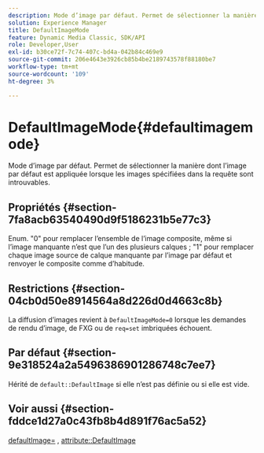 ```yaml
---
description: Mode d’image par défaut. Permet de sélectionner la manière dont l’image par défaut est appliquée lorsque les images spécifiées dans la requête sont introuvables.
solution: Experience Manager
title: DefaultImageMode
feature: Dynamic Media Classic, SDK/API
role: Developer,User
exl-id: b30ce72f-7c74-407c-bd4a-042b84c469e9
source-git-commit: 206e4643e3926cb85b4be2189743578f88180be7
workflow-type: tm+mt
source-wordcount: '109'
ht-degree: 3%

---
```


# DefaultImageMode{#defaultimagemode}

Mode d’image par défaut. Permet de sélectionner la manière dont l’image par défaut est appliquée lorsque les images spécifiées dans la requête sont introuvables.

## Propriétés {#section-7fa8acb63540490d9f5186231b5e77c3}

Enum. &quot;0&quot; pour remplacer l’ensemble de l’image composite, même si l’image manquante n’est que l’un des plusieurs calques ; &quot;1&quot; pour remplacer chaque image source de calque manquante par l’image par défaut et renvoyer le composite comme d’habitude.

## Restrictions {#section-04cb0d50e8914564a8d226d0d4663c8b}

La diffusion d’images revient à `DefaultImageMode=0` lorsque les demandes de rendu d’image, de FXG ou de `req=set` imbriquées échouent.

## Par défaut {#section-9e318524a2a5496386901286748c7ee7}

Hérité de `default::DefaultImage` si elle n’est pas définie ou si elle est vide.

## Voir aussi {#section-fddce1d27a0c43fb8b4d891f76ac5a52}

[defaultImage=](../../../../../is-api/image-catalog/image-serving-api-ref/c-image-catalog-reference/c-attributes-reference/r-is-cat-defaultimage.md#reference-8e9900e129f54ed68462a3c2fc3bc433) ,  [attribute::DefaultImage](../../../../../is-api/http-ref/image-serving-api-ref/c-http-protocol-reference/c-command-reference/r-is-http-defaultimage.md#reference-209aa6ce830f490483412eb26af67fd2)
